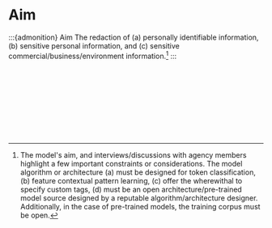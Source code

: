 # Aim

:::{admonition} Aim
The redaction of (a) personally identifiable information, (b) sensitive personal information, and \(c\) sensitive commercial/business/environment information.[^constraints]
:::


<br>
<br>

<br>
<br>

<br>
<br>

<br>
<br>

[^constraints]: The model's aim, and interviews/discussions with agency members highlight a few important constraints or considerations.  The model algorithm or architecture (a) must be designed for token classification, (b) feature contextual pattern learning, \(c\) offer the wherewithal to specify custom tags, (d) must be an open architecture/pre-trained model source designed by a reputable algorithm/architecture designer.  Additionally, in the case of pre-trained models, the training corpus must be open.